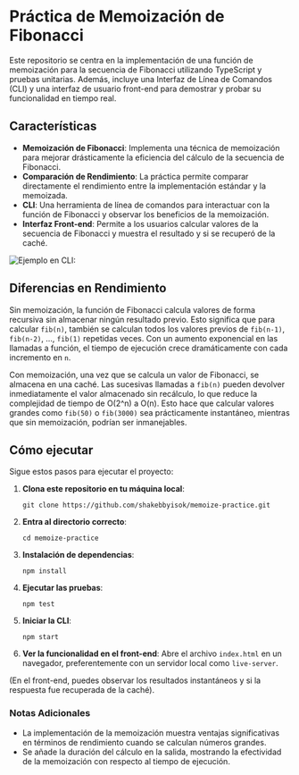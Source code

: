 
# Práctica de Memoización de Fibonacci

Este repositorio se centra en la implementación de una función de memoización para la secuencia de Fibonacci utilizando TypeScript y pruebas unitarias. Además, incluye una Interfaz de Línea de Comandos (CLI) y una interfaz de usuario front-end para demostrar y probar su funcionalidad en tiempo real.

## Características

- **Memoización de Fibonacci**: Implementa una técnica de memoización para mejorar drásticamente la eficiencia del cálculo de la secuencia de Fibonacci.
- **Comparación de Rendimiento**: La práctica permite comparar directamente el rendimiento entre la implementación estándar y la memoizada.
- **CLI**: Una herramienta de línea de comandos para interactuar con la función de Fibonacci y observar los beneficios de la memoización.
- **Interfaz Front-end**: Permite a los usuarios calcular valores de la secuencia de Fibonacci y muestra el resultado y si se recuperó de la caché.

![Ejemplo en CLI:](https://imgur.com/a/RSozo0d)

## Diferencias en Rendimiento

Sin memoización, la función de Fibonacci calcula valores de forma recursiva sin almacenar ningún resultado previo. Esto significa que para calcular `fib(n)`, también se calculan todos los valores previos de `fib(n-1)`, `fib(n-2)`, ..., `fib(1)` repetidas veces. Con un aumento exponencial en las llamadas a función, el tiempo de ejecución crece dramáticamente con cada incremento en `n`.

Con memoización, una vez que se calcula un valor de Fibonacci, se almacena en una caché. Las sucesivas llamadas a `fib(n)` pueden devolver inmediatamente el valor almacenado sin recálculo, lo que reduce la complejidad de tiempo de O(2^n) a O(n). Esto hace que calcular valores grandes como `fib(50)` o `fib(3000)` sea prácticamente instantáneo, mientras que sin memoización, podrían ser inmanejables.

## Cómo ejecutar

Sigue estos pasos para ejecutar el proyecto:

1. **Clona este repositorio en tu máquina local**:

   ```
   git clone https://github.com/shakebbyisok/memoize-practice.git
   ```
   
2. **Entra al directorio correcto**:
   ```
   cd memoize-practice
   ```
   
3. **Instalación de dependencias**:
   ```
   npm install
   ```
   
4. **Ejecutar las pruebas**:
   ```
   npm test
   ```
   
5. **Iniciar la CLI**:
   ```
   npm start
   ``` 

6. **Ver la funcionalidad en el front-end**:
Abre el archivo `index.html` en un navegador, preferentemente con un servidor local como `live-server`.

(En el front-end, puedes observar los resultados instantáneos y si la respuesta fue recuperada de la caché).

### Notas Adicionales
- La implementación de la memoización muestra ventajas significativas en términos de rendimiento cuando se calculan números grandes.
- Se añade la duración del cálculo en la salida, mostrando la efectividad de la memoización con respecto al tiempo de ejecución.

